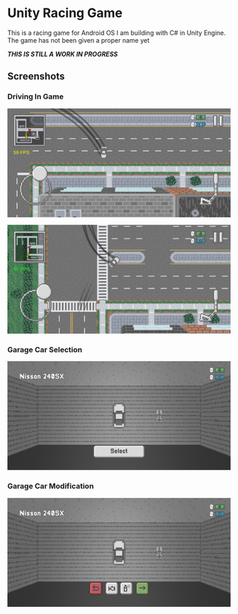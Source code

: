 # Unity Racing Game

This is a racing game for Android OS I am building with C# in Unity Engine. The game has not been given a proper name yet

***THIS IS STILL A WORK IN PROGRESS***

## Screenshots

### Driving In Game

![Game drift](https://github.com/Edward-Boguslavsky/Unity-Racing-Game/blob/main/README/game_drift.jpg?raw=true)

![Game drift more](https://github.com/Edward-Boguslavsky/Unity-Racing-Game/blob/main/README/game_drift_more.jpg?raw=true)

### Garage Car Selection

![Garage car select](https://github.com/Edward-Boguslavsky/Unity-Racing-Game/blob/main/README/garage_car_select.jpg?raw=true)

### Garage Car Modification

![Garage car mods](https://github.com/Edward-Boguslavsky/Unity-Racing-Game/blob/main/README/garage_car_mods.jpg?raw=true)